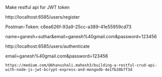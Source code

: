 Make restful api for JWT token


http://localhost:6585/users/register

Postman-Token: c6ea626f-93a9-25cc-a389-41e55959cd73

name=ganesh+suthar&email=ganesh%40gmail.com&password=123456



http://localhost:6585/users/authenticate

email=ganesh%40gmail.com&password=123456


    https://medium.com/@bhanushali.mahesh3/building-a-restful-crud-api-with-node-js-jwt-bcrypt-express-and-mongodb-4e1fb20b7f3d
